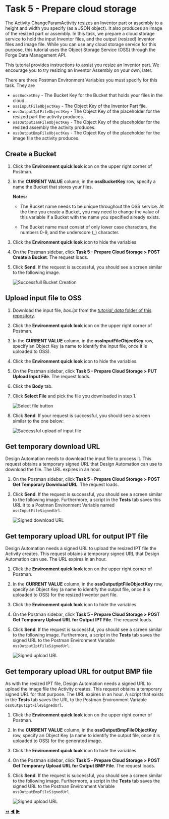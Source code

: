 # Task 5 - Prepare cloud storage

The Activity ChangeParamActivity resizes an Inventor part or assembly to a height and width you specify (as a JSON object). It also produces an image of the resized part or assembly. In this task, we prepare a cloud storage service to hold the input Inventor files, and the output (resized) Inventor files and image file. While you can use any cloud storage service for this purpose, this tutorial uses the Object Storage Service (OSS) through the Forge Data Management API.

This tutorial provides instructions to assist you resize an Inventor part. We encourage you to try resizing an Inventor Assembly on your own, later.

There are three Postman Environment Variables you must specify for this task. They are
- `ossBucketKey` - The Bucket Key for the Bucket that holds your files in the cloud.
- `ossInputFileObjectKey` - The Object Key of the Inventor Part file.
- `ossOutputIptFileObjectKey` - The Object Key of the placeholder for the resized part the activity produces.
- `ossOutputIamFileObjectKey` - The Object Key of the placeholder for the resized assembly the activity produces. 
- `ossOutputBmpFileObjectKey` - The Object Key of the placeholder for the image file the activity produces. 


## Create a Bucket

1. Click the **Environment quick look** icon on the upper right corner of Postman.

2. In the **CURRENT VALUE** column, in the **ossBucketKey** row, specify a name the Bucket that stores your files.

    **Notes:**  
    - The Bucket name needs to be unique throughout the OSS service. At the time you create a Bucket, you may need to change the value of this variable if a Bucket with the name you specified already exists.

    - The Bucket name must consist of only lower case characters, the numbers 0-9, and the underscore (_) character.

3. Click the **Environment quick look** icon to hide the variables.

4. On the Postman sidebar, click **Task 5 - Prepare Cloud Storage > POST Create a Bucket**. The request loads.

5. Click **Send**. If the request is successful, you should see a screen similar to the following image.

    ![Successfull Bucket Creation](../images/task5-sucessfull_bucket_creation.png "Successfull Bucket Creation")

## Upload input file to OSS

1. Download the input file, *box.ipt* from the [*tutorial_data* folder of this repository](../tutorial_data).

2. Click the **Environment quick look** icon on the upper right corner of Postman.

3. In the **CURRENT VALUE** column, in the **ossInputFileObjectKey** row, specify an Object Key (a name to identify the input file, once it is uploaded to OSS).

4. Click the **Environment quick look** icon to hide the variables.

5. On the Postman sidebar, click **Task 5 - Prepare Cloud Storage > PUT Upload Input File**. The request loads.

6. Click the **Body** tab.

7. Click **Select File** and pick the file you downloaded in step 1.

    ![Select file button](../images/task5-select_files_button.png "Select file button")

8. Click **Send**. If your request is successful, you should see a screen similar to the one below:

    ![Successful upload of input file](../images/task5-successful_upload.png "Successful upload of input file")

## Get temporary download URL

Design Automation needs to download the input file to process it. This request obtains a temporary signed URL that Design Automation can use to download the file. The URL expires in an hour.

1. On the Postman sidebar, click **Task 5 - Prepare Cloud Storage > POST Get Temporary Download URL**. The request loads.

2. Click **Send**. If the request is successful, you should see a screen similar to the following image. Furthermore, a script in the **Tests** tab saves this URL it to a Postman Environment Variable named `ossInputFileSignedUrl`.

    ![Signed download URL](../images/task5-signed_downloadurl.png "Signed download URL")



## Get temporary upload URL for output IPT file

Design Automation needs a signed URL to upload the resized IPT file the Activity creates. This request obtains a temporary signed URL that Design Automation can use. The URL expires in an hour.

1. Click the **Environment quick look** icon on the upper right corner of Postman.

2. In the **CURRENT VALUE** column, in the **ossOutputIptFileObjectKey** row, specify an Object Key (a name to identify the output file, once it is uploaded to OSS) for the resized Inventor part file.

3. Click the **Environment quick look** icon to hide the variables.

4. On the Postman sidebar, click **Task 5 - Prepare Cloud Storage > POST Get Temporary Upload URL for Output IPT File**. The request loads.

5. Click **Send**. If the request is successful, you should see a screen similar to the following image. Furthermore, a script in the **Tests** tab saves the signed URL to the Postman Environment Variable `ossOutputIptFileSignedUrl`.

    ![Signed upload URL](../images/task5-signed_uploadurl_01.png "Signed upload URL")



## Get temporary upload URL for output BMP file

As with the resized IPT file, Design Automation needs a signed URL to upload the image file the Activity creates. This request obtains a temporary signed URL for that purpose. The URL expires in an hour. A script that exists in the **Tests** tab saves the URL to the Postman Environment Variable `ossOutputIptFileSignedUrl`.

1. Click the **Environment quick look** icon on the upper right corner of Postman.

2. In the **CURRENT VALUE** column, in the **ossOutputBmpFileObjectKey** row, specify an Object Key (a name to identify the output file, once it is uploaded to OSS) for the generated image.

3. Click the **Environment quick look** icon to hide the variables.

4. On the Postman sidebar, click **Task 5 - Prepare Cloud Storage > POST Get Temporary Upload URL for Output BMP File**. The request loads.

5. Click **Send**. If the request is successful, you should see a screen similar to the following image. Furthermore, a script in the **Tests** tab saves the signed URL to the Postman Environment Variable `ossOutputBmpFileSignedUrl`.

    ![Signed upload URL](../images/task5-signed_uploadurl_02.png "Signed upload URL")

[:rewind:](../readme.md "readme.md") [:arrow_backward:](task-4.md "Previous task") [:arrow_forward:](task-6.md "Next task")
